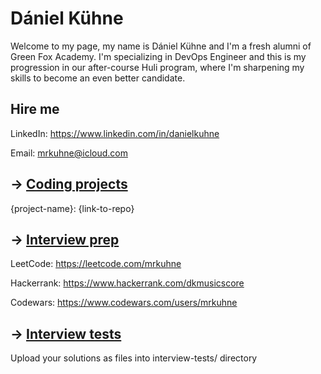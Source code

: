# Dániel Kühne

Welcome to my page, my name is Dániel Kühne and I'm a fresh alumni of Green Fox Academy. I'm specializing in DevOps Engineer and this is my progression in our after-course Huli program, where I'm sharpening my skills to become an even better candidate.

## Hire me
LinkedIn: https://www.linkedin.com/in/danielkuhne

Email: mrkuhne@icloud.com

## &rarr; [Coding projects](https://github.com/green-fox-academy/definitions/tree/master/project-phase/huli/coding-projects)
{project-name}: {link-to-repo}

## &rarr; [Interview prep](https://github.com/green-fox-academy/teaching-materials/tree/master/interview)
LeetCode: https://leetcode.com/mrkuhne

Hackerrank: https://www.hackerrank.com/dkmusicscore

Codewars: https://www.codewars.com/users/mrkuhne

## &rarr; [Interview tests](https://github.com/green-fox-academy/teaching-materials/tree/master/project-phase/tech-interview-tests)
Upload your solutions as files into interview-tests/ directory



